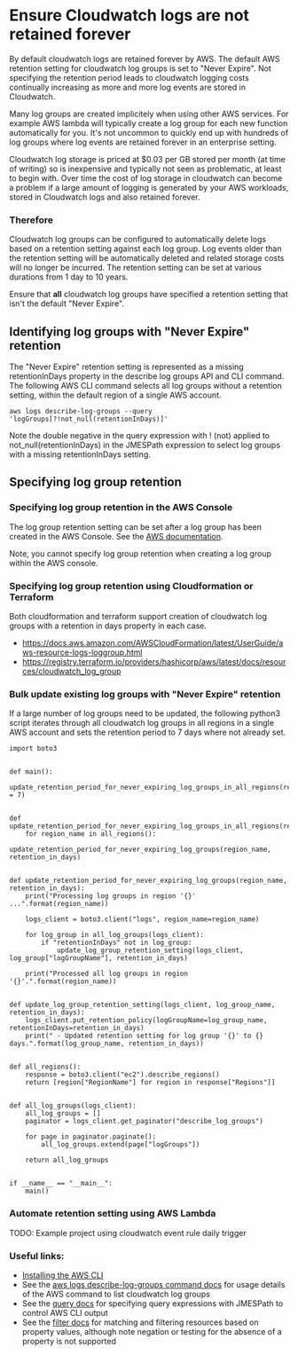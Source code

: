 # Ensure Cloudwatch logs are not retained forever

By default cloudwatch logs are retained forever by AWS. The default AWS retention setting for cloudwatch log groups is set to "Never Expire". Not specifying the retention period leads to cloudwatch logging costs continually increasing as more and more log events are stored in Cloudwatch. 

Many log groups are created implicitely when using other AWS services. For example AWS lambda will typically create a log group for each new function automatically for you. It's not uncommon to quickly end up with hundreds of log groups where log events are retained forever in an enterprise setting. 

Cloudwatch log storage is priced at $0.03 per GB stored per month (at time of writing) so is inexpensive and typically not seen as problematic, at least to begin with. Over time the cost of log storage in cloudwatch can become a problem if a large amount of logging is generated by your AWS workloads, stored in Cloudwatch logs and also retained forever. 

### Therefore

Cloudwatch log groups can be configured to automatically delete logs based on a retention setting against each log group. Log events older than the retention setting will be automatically deleted and related storage costs will no longer be incurred. The retention setting can be set at various durations from 1 day to 10 years. 

Ensure that **all** cloudwatch log groups have specified a retention setting that isn't the default "Never Expire". 

## Identifying log groups with "Never Expire" retention

The "Never Expire" retention setting is represented as a missing retentionInDays property in the describe log groups API and CLI command. The following AWS CLI command selects all log groups without a retention setting, within the default region of a single AWS account. 

```aws logs describe-log-groups --query 'logGroups[?!not_null(retentionInDays)]'```

Note the double negative in the query expression with ! (not) applied to not_null(retentionInDays) in the JMESPath expression to select log groups with a missing retentionInDays setting. 

## Specifying log group retention

### Specifying log group retention in the AWS Console

The log group retention setting can be set after a log group has been created in the AWS Console. See the [AWS documentation](https://docs.aws.amazon.com/AmazonCloudWatch/latest/logs/Working-with-log-groups-and-streams.html#SettingLogRetention).

Note, you cannot specify log group retention when creating a log group within the AWS console. 

### Specifying log group retention using Cloudformation or Terraform

Both cloudformation and terraform support creation of cloudwatch log groups with a retention in days property in each case.
* https://docs.aws.amazon.com/AWSCloudFormation/latest/UserGuide/aws-resource-logs-loggroup.html
* https://registry.terraform.io/providers/hashicorp/aws/latest/docs/resources/cloudwatch_log_group

### Bulk update existing log groups with "Never Expire" retention

If a large number of log groups need to be updated, the following python3 script iterates through all cloudwatch log groups in all regions in a single AWS account and sets the retention period to 7 days where not already set.

```python3
import boto3


def main():
    update_retention_period_for_never_expiring_log_groups_in_all_regions(retention_in_days = 7)


def update_retention_period_for_never_expiring_log_groups_in_all_regions(retention_in_days):
    for region_name in all_regions():
        update_retention_period_for_never_expiring_log_groups(region_name, retention_in_days)


def update_retention_period_for_never_expiring_log_groups(region_name, retention_in_days):
    print("Processing log groups in region '{}' ...".format(region_name))

    logs_client = boto3.client("logs", region_name=region_name)

    for log_group in all_log_groups(logs_client):
        if "retentionInDays" not in log_group:
            update_log_group_retention_setting(logs_client, log_group["logGroupName"], retention_in_days)

    print("Processed all log groups in region '{}'.".format(region_name))


def update_log_group_retention_setting(logs_client, log_group_name, retention_in_days):
    logs_client.put_retention_policy(logGroupName=log_group_name, retentionInDays=retention_in_days)
    print(" - Updated retention setting for log group '{}' to {} days.".format(log_group_name, retention_in_days))


def all_regions():
    response = boto3.client("ec2").describe_regions()
    return [region["RegionName"] for region in response["Regions"]]


def all_log_groups(logs_client):
    all_log_groups = []
    paginator = logs_client.get_paginator("describe_log_groups")

    for page in paginator.paginate():
        all_log_groups.extend(page["logGroups"])

    return all_log_groups


if __name__ == "__main__":
    main()

```

### Automate retention setting using AWS Lambda

TODO: Example project using cloudwatch event rule daily trigger




### Useful links:
* [Installing the AWS CLI](https://docs.aws.amazon.com/cli/latest/userguide/cli-chap-install.html)
* See the [aws logs describe-log-groups command docs](https://docs.aws.amazon.com/cli/latest/reference/logs/describe-log-groups.html) for usage details of the AWS command to list cloudwatch log groups
* See the [query docs](https://docs.aws.amazon.com/cli/latest/userguide/cli-usage-output.html#cli-usage-output-filter) for specifying query expressions with JMESPath to control AWS CLI output
* See the [filter docs](https://docs.aws.amazon.com/AWSEC2/latest/UserGuide/Using_Filtering.html#Filtering_Resources_CLI) for matching and filtering resources based on property values, although note negation or testing for the absence of a property is not supported 

